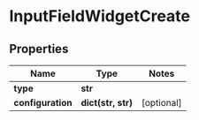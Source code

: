 # InputFieldWidgetCreate

## Properties
Name | Type | Notes
------------ | ------------- | -------------
**type** | **str** | 
**configuration** | **dict(str, str)** | [optional] 


